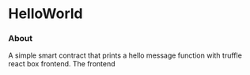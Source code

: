 # HelloWorld

### About
A simple smart contract that prints a hello message function with truffle react box frontend. The frontend
